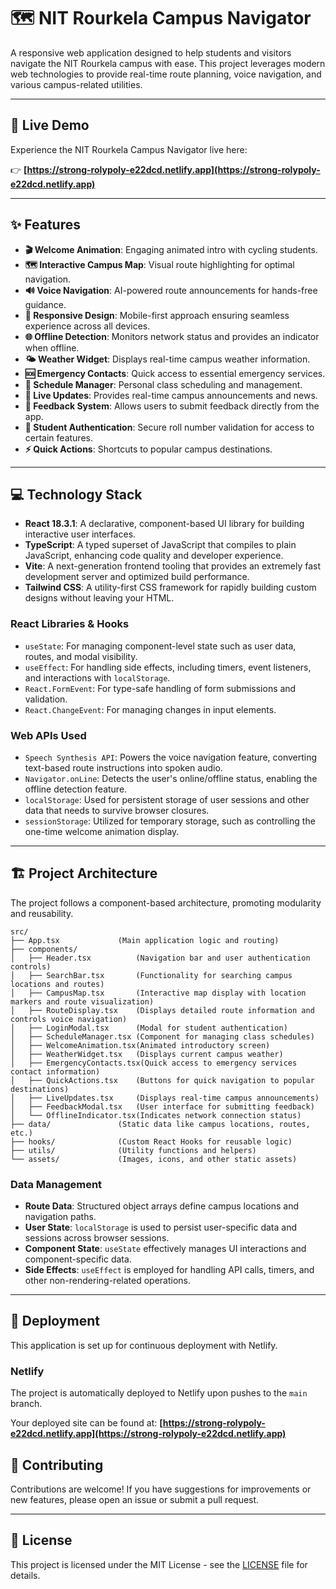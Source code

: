 
# 🗺️ NIT Rourkela Campus Navigator


A responsive web application designed to help students and visitors navigate the NIT Rourkela campus with ease. This project leverages modern web technologies to provide real-time route planning, voice navigation, and various campus-related utilities.

-----

## 🚀 Live Demo

Experience the NIT Rourkela Campus Navigator live here:

👉 **[https://strong-rolypoly-e22dcd.netlify.app](https://strong-rolypoly-e22dcd.netlify.app)**

-----

## ✨ Features

  * **🎬 Welcome Animation**: Engaging animated intro with cycling students.
  * **🗺️ Interactive Campus Map**: Visual route highlighting for optimal navigation.
  * **🔊 Voice Navigation**: AI-powered route announcements for hands-free guidance.
  * **📱 Responsive Design**: Mobile-first approach ensuring seamless experience across all devices.
  * **🌐 Offline Detection**: Monitors network status and provides an indicator when offline.
  * **🌤️ Weather Widget**: Displays real-time campus weather information.
  * **🆘 Emergency Contacts**: Quick access to essential emergency services.
  * **📅 Schedule Manager**: Personal class scheduling and management.
  * **📢 Live Updates**: Provides real-time campus announcements and news.
  * **💬 Feedback System**: Allows users to submit feedback directly from the app.
  * **🔐 Student Authentication**: Secure roll number validation for access to certain features.
  * **⚡ Quick Actions**: Shortcuts to popular campus destinations.

-----

## 💻 Technology Stack

  * **React 18.3.1**: A declarative, component-based UI library for building interactive user interfaces.
  * **TypeScript**: A typed superset of JavaScript that compiles to plain JavaScript, enhancing code quality and developer experience.
  * **Vite**: A next-generation frontend tooling that provides an extremely fast development server and optimized build performance.
  * **Tailwind CSS**: A utility-first CSS framework for rapidly building custom designs without leaving your HTML.

### React Libraries & Hooks

  * `useState`: For managing component-level state such as user data, routes, and modal visibility.
  * `useEffect`: For handling side effects, including timers, event listeners, and interactions with `localStorage`.
  * `React.FormEvent`: For type-safe handling of form submissions and validation.
  * `React.ChangeEvent`: For managing changes in input elements.

### Web APIs Used

  * `Speech Synthesis API`: Powers the voice navigation feature, converting text-based route instructions into spoken audio.
  * `Navigator.onLine`: Detects the user's online/offline status, enabling the offline detection feature.
  * `localStorage`: Used for persistent storage of user sessions and other data that needs to survive browser closures.
  * `sessionStorage`: Utilized for temporary storage, such as controlling the one-time welcome animation display.

-----

## 🏗️ Project Architecture

The project follows a component-based architecture, promoting modularity and reusability.

```
src/
├── App.tsx             (Main application logic and routing)
├── components/
│   ├── Header.tsx          (Navigation bar and user authentication controls)
│   ├── SearchBar.tsx       (Functionality for searching campus locations and routes)
│   ├── CampusMap.tsx       (Interactive map display with location markers and route visualization)
│   ├── RouteDisplay.tsx    (Displays detailed route information and controls voice navigation)
│   ├── LoginModal.tsx      (Modal for student authentication)
│   ├── ScheduleManager.tsx (Component for managing class schedules)
│   ├── WelcomeAnimation.tsx(Animated introductory screen)
│   ├── WeatherWidget.tsx   (Displays current campus weather)
│   ├── EmergencyContacts.tsx(Quick access to emergency services contact information)
│   ├── QuickActions.tsx    (Buttons for quick navigation to popular destinations)
│   ├── LiveUpdates.tsx     (Displays real-time campus announcements)
│   ├── FeedbackModal.tsx   (User interface for submitting feedback)
│   └── OfflineIndicator.tsx(Indicates network connection status)
├── data/               (Static data like campus locations, routes, etc.)
├── hooks/              (Custom React Hooks for reusable logic)
├── utils/              (Utility functions and helpers)
└── assets/             (Images, icons, and other static assets)
```

### Data Management

  * **Route Data**: Structured object arrays define campus locations and navigation paths.
  * **User State**: `localStorage` is used to persist user-specific data and sessions across browser sessions.
  * **Component State**: `useState` effectively manages UI interactions and component-specific data.
  * **Side Effects**: `useEffect` is employed for handling API calls, timers, and other non-rendering-related operations.

-----

## 🚀 Deployment

This application is set up for continuous deployment with Netlify.

### Netlify

The project is automatically deployed to Netlify upon pushes to the `main` branch.

Your deployed site can be found at: **[https://strong-rolypoly-e22dcd.netlify.app](https://strong-rolypoly-e22dcd.netlify.app)**


## 🤝 Contributing

Contributions are welcome\! If you have suggestions for improvements or new features, please open an issue or submit a pull request.

-----

## 📄 License

This project is licensed under the MIT License - see the [LICENSE](https://www.google.com/search?q=LICENSE) file for details.

